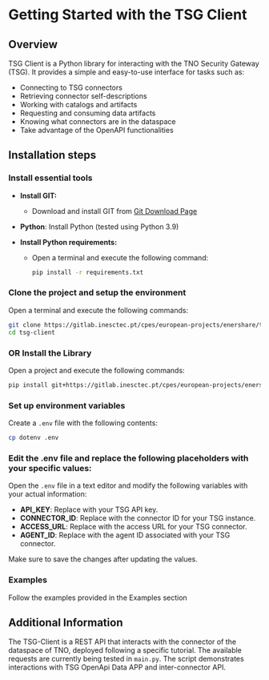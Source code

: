 
Getting Started with the TSG Client
====================================

## Overview
TSG Client is a Python library for interacting with the TNO Security Gateway (TSG). It provides a simple and easy-to-use interface for tasks such as:

- Connecting to TSG connectors
- Retrieving connector self-descriptions
- Working with catalogs and artifacts
- Requesting and consuming data artifacts
- Knowing what connectors are in the dataspace
- Take advantage of the OpenAPI functionalities


## Installation steps

### Install essential tools


- **Install GIT:**
  - Download and install GIT from [Git Download Page](https://git-scm.com/downloads)

- **Python**: Install Python (tested using Python 3.9)

- **Install Python requirements:**
  - Open a terminal and execute the following command:
    ```bash
    pip install -r requirements.txt
    ```

### Clone the project and setup the environment

Open a terminal and execute the following commands:

```bash
git clone https://gitlab.inesctec.pt/cpes/european-projects/enershare/tsg-client.git
cd tsg-client
```

### OR Install the Library

Open a project and execute the following commands:

```bash
pip install git+https://gitlab.inesctec.pt/cpes/european-projects/enershare/tsg-client.git
```

### Set up environment variables

Create a `.env` file with the following contents:

```bash
cp dotenv .env
```

### Edit the .env file and replace the following placeholders with your specific values:

Open the `.env` file in a text editor and modify the following variables with your actual information:

- **API_KEY**: Replace with your TSG API key.
- **CONNECTOR_ID**: Replace with the connector ID for your TSG instance.
- **ACCESS_URL**: Replace with the access URL for your TSG connector.
- **AGENT_ID**: Replace with the agent ID associated with your TSG connector.

Make sure to save the changes after updating the values.

### Examples

Follow the examples provided in the Examples section


## Additional Information

The TSG-Client is a REST API that interacts with the connector of the dataspace of TNO, deployed following a specific tutorial. The available requests are currently being tested in `main.py`. The script demonstrates interactions with TSG OpenApi Data APP and inter-connector API.


